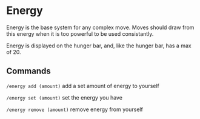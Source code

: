 # Energy

Energy is the base system for any complex move. Moves should draw from this energy when it is too powerful to be used consistantly.

Energy is displayed on the hunger bar, and, like the hunger bar, has a max of 20.
## Commands

`/energy add (amount)` add a set amount of energy to yourself

`/energy set (amount)` set the energy you have

`/energy remove (amount)` remove energy from yourself